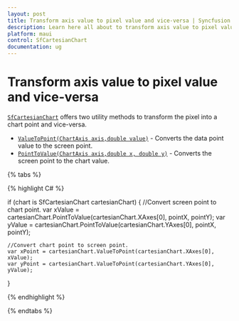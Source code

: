 ```yaml
---
layout: post
title: Transform axis value to pixel value and vice-versa | Syncfusion
description: Learn here all about to transform axis value to pixel value and vice-versa in SfCartesianChart in Syncfusion .NET MAUI Chart (SfCartesianChart) control.
platform: maui
control: SfCartesianChart
documentation: ug
---
```


# Transform axis value to pixel value and vice-versa

[`SfCartesianChart`](https://help.syncfusion.com/cr/maui/Syncfusion.Maui.Charts.SfCartesianChart.html?tabs=tabid-1) offers two utility methods to transform the pixel into a chart point and vice-versa.

* [`ValueToPoint(ChartAxis axis,double value)`](https://help.syncfusion.com/cr/maui/Syncfusion.Maui.Charts.SfCartesianChart.html#Syncfusion_Maui_Charts_SfCartesianChart_ValueToPoint_Syncfusion_Maui_Charts_ChartAxis_System_Double_) - Converts the data point value to the screen point.
* [`PointToValue(ChartAxis axis,double x, double y)`](https://help.syncfusion.com/cr/maui/Syncfusion.Maui.Charts.SfCartesianChart.html#Syncfusion_Maui_Charts_SfCartesianChart_PointToValue_Syncfusion_Maui_Charts_ChartAxis_System_Double_System_Double_) - Converts the screen point to the chart value.

{% tabs %}

{% highlight C# %}


if (chart is SfCartesianChart cartesianChart)
{
    //Convert screen point to chart point.
    var xValue = cartesianChart.PointToValue(cartesianChart.XAxes[0], pointX, pointY);
    var yValue = cartesianChart.PointToValue(cartesianChart.YAxes[0], pointX, pointY);

    //Convert chart point to screen point.
    var xPoint = cartesianChart.ValueToPoint(cartesianChart.XAxes[0], xValue);
    var yPoint = cartesianChart.ValueToPoint(cartesianChart.YAxes[0], yValue);
    
}

{% endhighlight  %}

{% endtabs %}
